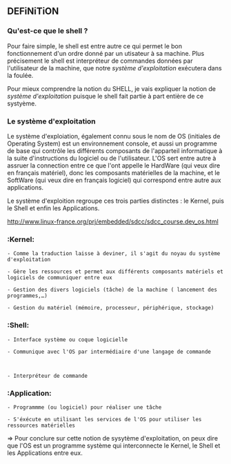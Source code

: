 ## DEFiNiTiON

### Qu'est-ce que le shell ?

Pour faire simple, le shell est entre autre ce qui permet le bon fonctionnement d'un ordre donné par un utisateur à sa machine.
Plus précisement le shell est interpréteur de commandes données par l'utilisateur de la machine, que notre *système d'exploitation* exécutera dans la foulée.

Pour mieux comprendre la notion du SHELL, je vais expliquer la notion de *système d'exploitation* puisque le shell fait partie à part entière de ce systyème.


### Le système d'exploitation

Le système d'exploiation, également connu sous le nom de OS (initiales de Operating System) est un environnement console, et aussi un programme de base qui contrôle les différents composants de l'apparteil informatique à la suite d'instructions du logiciel ou de l'utilisateur. L'OS sert entre autre à assruer la connection entre ce que l'ont appelle le HardWare (qui veux dire en français matériel), donc les composants matérielles de la machine, et le SoftWare (qui veux dire en français logiciel) qui correspond entre autre aux applications.

Le système d'exploition regroupe ces trois parties distinctes : le Kernel, puis le Shell et enfin les Applications.

http://www.linux-france.org/prj/embedded/sdcc/sdcc_course.dev_os.html

   ### :Kernel:
    - Comme la traduction laisse à deviner, il s'agit du noyau du système d'exploitation                                                                                  
       
    - Gère les ressources et permet aux différents composants matériels et logiciels de communiquer entre eux  
       
    - Gestion des divers logiciels (tâche) de la machine ( lancement des programmes,…)
       
    - Gestion du matériel (mémoire, processeur, périphérique, stockage)
       
  ### :Shell:
    - Interface système ou coque logicielle
    
    - Communique avec l'OS par intermédiaire d'une langage de commande
    

    
    - Interpréteur de commande
    
  ### :Application:
    - Programmme (ou logiciel) pour réaliser une tâche 
    
    - S'éxécute en utilisant les services de l'OS pour utiliser les ressources matérielles

=> Pour conclure sur cette notion de sysytème d'exploitation, on peux dire que l'OS est un programme système qui interconnecte le Kernel, le Shell et les Applications entre eux.
